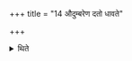 +++
title = "14 औदुम्बरेण दतो धावते"

+++

<details><summary>थिते</summary>

14. He should clean his teeth with a (twig) of Udumbara not causing any blood to come out (of the teeth).
</details>
